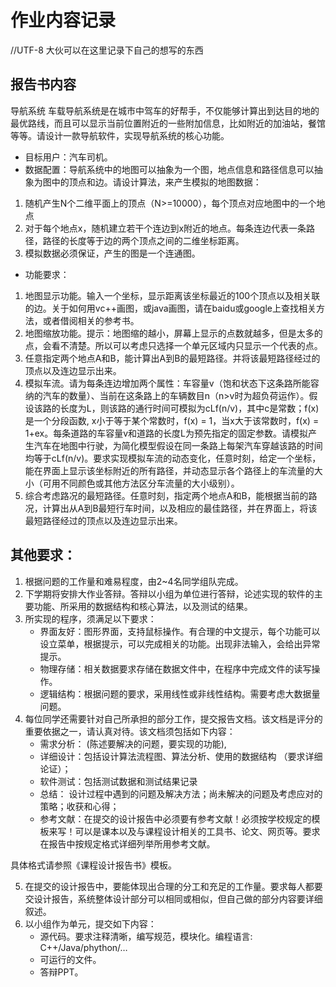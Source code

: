 # 作业内容记录
//UTF-8
大伙可以在这里记录下自己的想写的东西
## 报告书内容
导航系统
车载导航系统是在城市中驾车的好帮手，不仅能够计算出到达目的地的最优路线，而且可以显示当前位置附近的一些附加信息，比如附近的加油站，餐馆等等。请设计一款导航软件，实现导航系统的核心功能。
- 目标用户：汽车司机。
- 数据配置：导航系统中的地图可以抽象为一个图，地点信息和路径信息可以抽象为图中的顶点和边。请设计算法，来产生模拟的地图数据：
1. 随机产生N个二维平面上的顶点（N>=10000），每个顶点对应地图中的一个地点
2. 对于每个地点x，随机建立若干个连边到x附近的地点。每条连边代表一条路径，路径的长度等于边的两个顶点之间的二维坐标距离。
3. 模拟数据必须保证，产生的图是一个连通图。

- 功能要求：
1. 地图显示功能。输入一个坐标，显示距离该坐标最近的100个顶点以及相关联的边。关于如何用vc++画图，或java画图，请在baidu或google上查找相关方法，或者借阅相关的参考书。
2. 地图缩放功能。提示：地图缩的越小，屏幕上显示的点数就越多，但是太多的点，会看不清楚。所以可以考虑只选择一个单元区域内只显示一个代表的点。
3. 任意指定两个地点A和B，能计算出A到B的最短路径。并将该最短路径经过的顶点以及连边显示出来。
4. 模拟车流。请为每条连边增加两个属性：车容量v（饱和状态下这条路所能容纳的汽车的数量）、当前在这条路上的车辆数目n（n>v时为超负荷运作）。假设该路的长度为L，则该路的通行时间可模拟为cLf(n/v)，其中c是常数；f(x)是一个分段函数, x小于等于某个常数时，f(x) = 1，当x大于该常数时，f(x) = 1+ex。每条道路的车容量v和道路的长度L为预先指定的固定参数。请模拟产生汽车在地图中行驶，为简化模型假设在同一条路上每架汽车穿越该路的时间均等于cLf(n/v)。要求实现模拟车流的动态变化，任意时刻，给定一个坐标，能在界面上显示该坐标附近的所有路径，并动态显示各个路径上的车流量的大小（可用不同颜色或其他方法区分车流量的大小级别）。
5. 综合考虑路况的最短路径。任意时刻，指定两个地点A和B，能根据当前的路况，计算出从A到B最短行车时间，以及相应的最佳路径，并在界面上，将该最短路径经过的顶点以及连边显示出来。

## 其他要求：
1. 根据问题的工作量和难易程度，由2~4名同学组队完成。
2. 下学期将安排大作业答辩。答辩以小组为单位进行答辩，论述实现的软件的主要功能、所采用的数据结构和核心算法，以及测试的结果。
3. 所实现的程序，须满足以下要求：
    - 界面友好：图形界面，支持鼠标操作。有合理的中文提示，每个功能可以设立菜单，根据提示，可以完成相关的功能。出现非法输入，会给出异常提示。
    - 物理存储：相关数据要求存储在数据文件中，在程序中完成文件的读写操作。
    - 逻辑结构：根据问题的要求，采用线性或非线性结构。需要考虑大数据量问题。
4. 每位同学还需要针对自己所承担的部分工作，提交报告文档。该文档是评分的重要依据之一，请认真对待。该文档须包括如下内容：
    - 需求分析： (陈述要解决的问题，要实现的功能),
    - 详细设计：包括设计算法流程图、算法分析、使用的数据结构 （要求详细论证）；
    - 软件测试：包括测试数据和测试结果记录 
    - 总结： 设计过程中遇到的问题及解决方法；尚未解决的问题及考虑应对的策略；收获和心得；
    - 参考文献：在提交的设计报告中必须要有参考文献！必须按学校规定的模板来写！可以是课本以及与课程设计相关的工具书、论文、网页等。要求在报告中按规定格式详细列举所用参考文献。
  
  具体格式请参照《课程设计报告书》模板。

5. 在提交的设计报告中，要能体现出合理的分工和充足的工作量。要求每人都要交设计报告，系统整体设计部分可以相同或相似，但自己做的部分内容要详细叙述。
6. 以小组作为单元，提交如下内容：   
    - 源代码。要求注释清晰，编写规范，模块化。编程语言: C++/Java/phython/…
    - 可运行的文件。
    - 答辩PPT。
